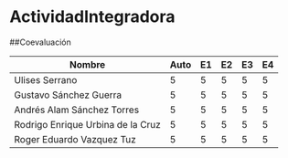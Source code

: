 # ActividadIntegradora

##Coevaluación

| Nombre                            | Auto | E1 | E2 | E3 | E4 |
|-----------------------------------|------|----|----|----|----|
| Ulises Serrano                    | 5    | 5  | 5  | 5  | 5  |
| Gustavo Sánchez Guerra            | 5    | 5  | 5  | 5  | 5  |
| Andrés Alam Sánchez Torres        | 5    | 5  | 5  | 5  | 5  |
| Rodrigo Enrique Urbina de la Cruz | 5    | 5  | 5  | 5  | 5  |
| Roger Eduardo Vazquez Tuz         | 5    | 5  | 5  | 5  | 5  |
